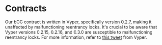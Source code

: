 # Contracts

Our bCC contract is written in Vyper, specifically version 0.2.7, making it unaffected by malfunctioning reentrancy locks. It's crucial to be aware that Vyper versions 0.2.15, 0.2.16, and 0.3.0 are susceptible to malfunctioning reentrancy locks. For more information, refer to [this tweet](https://twitter.com/vyperlang/status/1685692973051498497) from Vyper.
